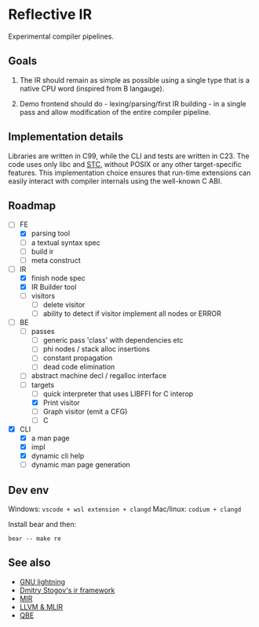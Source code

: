 # Reflective IR

Experimental compiler pipelines.

## Goals

1) The IR should remain as simple as possible using a single type that is a native CPU word (inspired from B langauge).

2) Demo frontend should do - lexing/parsing/first IR building - in a single pass and allow modification of the entire compiler pipeline.

## Implementation details

Libraries are written in C99, while the CLI and tests are written in C23.
The code uses only libc and [STC](https://github.com/stclib/STC), without POSIX or any other target-specific features. This implementation choice ensures that run-time extensions can easily interact with compiler internals using the well-known C ABI.

## Roadmap

- [ ] FE
    - [x] parsing tool
    - [ ] a textual syntax spec
    - [ ] build ir
    - [ ] meta construct

- [ ] IR
    - [x] finish node spec
    - [x] IR Builder tool
    - [ ] visitors 
        - [ ] delete visitor
        - [ ] ability to detect if visitor implement all nodes or ERROR

- [ ] BE
    - [ ] passes
        - [ ] generic pass 'class' with dependencies etc
        - [ ] phi nodes / stack alloc insertions
        - [ ] constant propagation
        - [ ] dead code elimination
    - [ ] abstract machine decl / regalloc interface
    - [ ] targets 
        - [ ] quick interpreter that uses LIBFFI for C interop
        - [x] Print visitor
        - [ ] Graph visitor (emit a CFG)
        - [ ] C

- [x] CLI
    - [x] a man page
    - [x] impl
    - [x] dynamic cli help 
    - [ ] dynamic man page generation  

## Dev env

Windows: `vscode + wsl extension + clangd`
Mac/linux: `codium + clangd`

Install bear and then:

`bear -- make re`
  
## See also

- [GNU lightning](https://www.gnu.org/software/lightning/)
- [Dmitry Stogov's ir framework](https://github.com/dstogov/ir.git) 
- [MIR](https://github.com/vnmakarov/mir.git)
- [LLVM & MLIR](https://mlir.llvm.org/) 
- [QBE](https://c9x.me/compile/)
